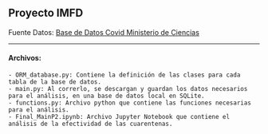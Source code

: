 ## Proyecto IMFD

Fuente Datos: [Base de Datos Covid Ministerio de Ciencias]
_________________
#### Archivos:
    - ORM_database.py: Contiene la definición de las clases para cada tabla de la base de datos.
    - main.py: Al correrlo, se descargan y guardan los datos necesarios para el análisis, en una base de datos local en SQLite. 
    - functions.py: Archivo python que contiene las funciones necesarias para el análisis.
    - Final_MainP2.ipynb: Archivo Jupyter Notebook que contiene el análisis de la efectividad de las cuarentenas.


[Base de Datos Covid Ministerio de Ciencias]: <https://github.com/MinCiencia/Datos-COVID19>
